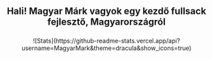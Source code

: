 <h2 align="center">Hali! Magyar Márk vagyok egy kezdő fullsack fejlesztő, Magyarországról</h2>

###

<div align="center">
  ![Stats](https://github-readme-stats.vercel.app/api?username=MagyarMark&theme=dracula&show_icons=true)
</div>
<!--
**username/username** is a ✨ _special_ ✨ repository because its `README.md` (this file) appears on your GitHub profile.

Here are some ideas to get you started:

- 🔭 I’m currently working on ...
- 🌱 I’m currently learning ...
- 👯 I’m looking to collaborate on ...
- 🤔 I’m looking for help with ...
- 💬 Ask me about ...
- 📫 How to reach me: ...
- 😄 Pronouns: ...
- ⚡ Fun fact: ...
-->
